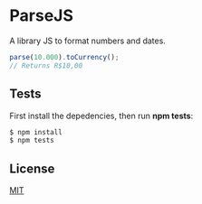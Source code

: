 # ParseJS
A library JS to format numbers and dates.

```js
parse(10.000).toCurrency();
// Returns R$10,00
```

## Tests
   First install the depedencies, then run **npm tests**:

```bash
$ npm install
$ npm tests
```

## License
   [MIT](LICENSE)
